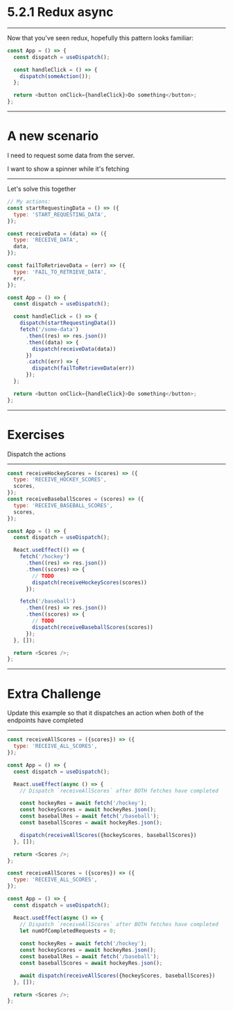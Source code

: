 # 5.2.1 Redux async

---

Now that you've seen redux, hopefully this pattern looks familiar:

```js
const App = () => {
  const dispatch = useDispatch();

  const handleClick = () => {
    dispatch(someAction());
  };

  return <button onClick={handleClick}>Do something</button>;
};
```

---

# A new scenario

I need to request some data from the server.

I want to show a spinner while it's fetching

---

Let's solve this together

```js
// My actions:
const startRequestingData = () => ({
  type: 'START_REQUESTING_DATA',
});

const receiveData = (data) => ({
  type: 'RECEIVE_DATA',
  data,
});

const failToRetrieveData = (err) => ({
  type: 'FAIL_TO_RETRIEVE_DATA',
  err,
});

const App = () => {
  const dispatch = useDispatch();

  const handleClick = () => {
    dispatch(startRequestingData())
    fetch('/some-data')
      .then((res) => res.json())
      .then((data) => {
        dispatch(receiveData(data))
      })
      .catch((err) => {
        dispatch(failToRetrieveData(err))
      });
  };

  return <button onClick={handleClick}>Do something</button>;
};
```

---

# Exercises

Dispatch the actions

---

```js
const receiveHockeyScores = (scores) => ({
  type: 'RECEIVE_HOCKEY_SCORES',
  scores,
});
const receiveBaseballScores = (scores) => ({
  type: 'RECEIVE_BASEBALL_SCORES',
  scores,
});

const App = () => {
  const dispatch = useDispatch();

  React.useEffect(() => {
    fetch('/hockey')
      .then((res) => res.json())
      .then((scores) => {
        // TODO
        dispatch(receiveHockeyScores(scores))
      });

    fetch('/baseball')
      .then((res) => res.json())
      .then((scores) => {
        // TODO
        dispatch(receiveBaseballScores(scores))
      });
  }, []);

  return <Scores />;
};
```

---

# Extra Challenge

Update this example so that it dispatches an action when _both_ of the endpoints have completed

---

```js
const receiveAllScores = ({scores}) => ({
  type: 'RECEIVE_ALL_SCORES',
});

const App = () => {
  const dispatch = useDispatch();

  React.useEffect(async () => {
    // Dispatch `receiveAllScores` after BOTH fetches have completed

    const hockeyRes = await fetch('/hockey');
    const hockeyScores = await hockeyRes.json();
    const baseballRes = await fetch('/baseball');
    const baseballScores = await hockeyRes.json();

    dispatch(receiveAllScores({hockeyScores, baseballScores})
  }, []);

  return <Scores />;
};
```


```js
const receiveAllScores = ({scores}) => ({
  type: 'RECEIVE_ALL_SCORES',
});

const App = () => {
  const dispatch = useDispatch();

  React.useEffect(async () => {
    // Dispatch `receiveAllScores` after BOTH fetches have completed
    let numOfCompletedRequests = 0;
    
    const hockeyRes = await fetch('/hockey');
    const hockeyScores = await hockeyRes.json();
    const baseballRes = await fetch('/baseball');
    const baseballScores = await hockeyRes.json();

    await dispatch(receiveAllScores({hockeyScores, baseballScores})
  }, []);

  return <Scores />;
};
```
